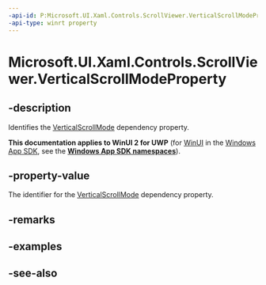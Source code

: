 ```yaml
---
-api-id: P:Microsoft.UI.Xaml.Controls.ScrollViewer.VerticalScrollModeProperty
-api-type: winrt property
---
```


<!-- Property syntax
public Windows.UI.Xaml.DependencyProperty VerticalScrollModeProperty { get; }
-->

# Microsoft.UI.Xaml.Controls.ScrollViewer.VerticalScrollModeProperty

## -description
Identifies the [VerticalScrollMode](scrollviewer_verticalscrollmode.md) dependency property.

**This documentation applies to WinUI 2 for UWP** (for [WinUI](/windows/apps/winui/winui3/) in the [Windows App SDK](/windows/apps/windows-app-sdk/), see the **[Windows App SDK namespaces](/windows/windows-app-sdk/api/winrt/)**).

## -property-value
The identifier for the [VerticalScrollMode](scrollviewer_verticalscrollmode.md) dependency property.

## -remarks

## -examples

## -see-also

